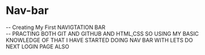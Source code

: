 # Nav-bar
-- Creating My First NAVIGTATION  BAR<br>
-- PRACTING BOTH GIT AND GITHUB AND HTML,CSS SO USING MY BASIC KNOWLEDGE OF THAT I HAVE STARTED DOING NAV BAR WITH LETS DO NEXT LOGIN PAGE ALSO 
